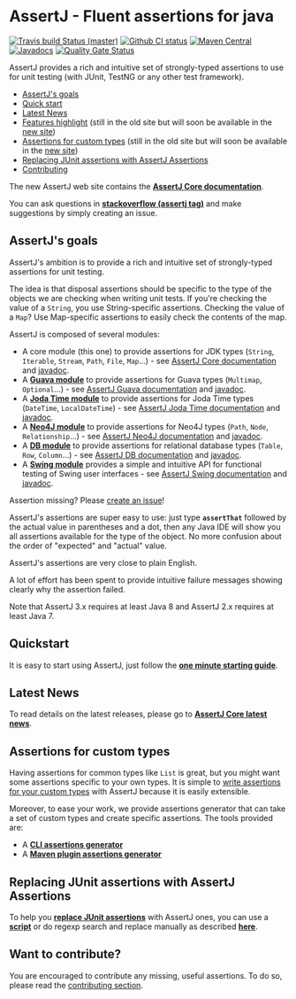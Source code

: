 # AssertJ - Fluent assertions for java

[![Travis build Status (master)](https://travis-ci.org/joel-costigliola/assertj-core.svg?branch=master)](https://travis-ci.org/joel-costigliola/assertj-core)
[![Github CI status](https://github.com/joel-costigliola/assertj-core/workflows/CI/badge.svg)](https://github.com/joel-costigliola/assertj-core/actions?query=workflow%3ACI) 
[![Maven Central](https://maven-badges.herokuapp.com/maven-central/org.assertj/assertj-core/badge.svg)](https://maven-badges.herokuapp.com/maven-central/org.assertj/assertj-core)
[![Javadocs](http://www.javadoc.io/badge/org.assertj/assertj-core.svg)](http://www.javadoc.io/doc/org.assertj/assertj-core)
[![Quality Gate Status](https://sonarcloud.io/api/project_badges/measure?project=joel-costigliola_assertj-core&metric=alert_status)](https://sonarcloud.io/dashboard?id=joel-costigliola_assertj-core)

AssertJ provides a rich and intuitive set of strongly-typed assertions to use for unit testing (with JUnit, TestNG or any other test framework).

* [AssertJ's goals](#goals)
* [Quick start](#quickstart)
* [Latest News](#news)
* [Features highlight](http://joel-costigliola.github.io/assertj/assertj-core-features-highlight.html) (still in the old site but will soon be available in the [new site](https://assertj.github.io/doc/#overview))
* [Assertions for custom types](http://joel-costigliola.github.io/assertj/assertj-core-custom-assertions.html) (still in the old site but will soon be available in the [new site](https://assertj.github.io/doc/#overview))
* [Replacing JUnit assertions with AssertJ Assertions](#junit-to-assertj-assertions)
* [Contributing](#contributing)

The new AssertJ web site contains the [**AssertJ Core documentation**](https://assertj.github.io/doc/#assertj-core-assertions-guide).

You can ask questions in [**stackoverflow (assertj tag)**](https://stackoverflow.com/questions/tagged/assertj?mixed=1) and make suggestions by simply creating an issue.

## <a name="goals"/>AssertJ's goals

AssertJ's ambition is to provide a rich and intuitive set of strongly-typed assertions for unit testing.

The idea is that disposal assertions should be specific to the type of the objects we are checking when writing unit tests. If you're checking the value of a `String`, you use String-specific assertions. Checking the value of
a `Map`? Use Map-specific assertions to easily check the contents of the map.

AssertJ is composed of several modules:
* A core module (this one) to provide assertions for JDK types (`String`, `Iterable`, `Stream`, `Path`, `File`, `Map`...) - see [AssertJ Core documentation](https://assertj.github.io/doc/#assertj-core-assertions-guide) and [javadoc](https://www.javadoc.io/doc/org.assertj/assertj-core/latest/index.html).
* A **[Guava module](https://github.com/joel-costigliola/assertj-guava#readme)** to provide assertions for Guava types (`Multimap`, `Optional`...) - see [AssertJ Guava documentation](http://joel-costigliola.github.io/assertj/assertj-guava.html) and  [javadoc](http://joel-costigliola.github.io/assertj/guava/api/index.html).
* A **[Joda Time module](https://github.com/joel-costigliola/assertj-joda-time#readme)** to provide assertions for Joda Time types (`DateTime`, `LocalDateTime`) - see [AssertJ Joda Time documentation](http://joel-costigliola.github.io/assertj/assertj-joda-time.html) and  [javadoc](http://joel-costigliola.github.io/assertj/jodatime/api/index.html).
* A **[Neo4J module](https://github.com/joel-costigliola/assertj-neo4j#readme)** to provide assertions for Neo4J types (`Path`, `Node`, `Relationship`...) - see [AssertJ Neo4J documentation](http://joel-costigliola.github.io/assertj/assertj-neo4j.html) and [javadoc](http://joel-costigliola.github.io/assertj/neo4j/api/index.html).
* A **[DB module](https://github.com/joel-costigliola/assertj-db#readme)** to provide assertions for relational database types (`Table`, `Row`, `Column`...) - see [AssertJ DB documentation](http://joel-costigliola.github.io/assertj/assertj-db.html) and [javadoc](http://joel-costigliola.github.io/assertj/db/current/api/index.html).
* A **[Swing module](https://github.com/joel-costigliola/assertj-swing#readme)** provides a simple and intuitive API for functional testing of Swing user interfaces - see [AssertJ Swing documentation](http://joel-costigliola.github.io/assertj/assertj-swing.html) and [javadoc](http://joel-costigliola.github.io/assertj/swing/api/index.html).

Assertion missing? Please [create an issue](https://github.com/joel-costigliola/assertj-core/issues)!

AssertJ's assertions are super easy to use: just type **```assertThat```** followed by the actual value in parentheses and a dot,
then any Java IDE will show you all assertions available for the type of the object. No more confusion about the
order of "expected" and "actual" value.

AssertJ's assertions are very close to plain English.

A lot of effort has been spent to provide intuitive failure messages showing clearly why the assertion failed.

Note that AssertJ 3.x requires at least Java 8 and AssertJ 2.x requires at least Java 7.

## <a name="quickstart"/>Quickstart

It is easy to start using AssertJ, just follow the [**one minute starting guide**](https://assertj.github.io/doc/#assertj-core-quick-start).

## <a name="news"/>Latest News

To read details on the latest releases, please go to [**AssertJ Core latest news**](https://assertj.github.io/doc/#assertj-core).

## <a name="custom types-assertions"/>Assertions for custom types

Having assertions for common types like `List` is great, but you might want some assertions specific to your own types. It is simple to [write assertions for your custom types](http://joel-costigliola.github.io/assertj/assertj-core-custom-assertions.html) with AssertJ because it is easily extensible.  

Moreover, to ease your work, we provide assertions generator that can take a set of custom types and create specific assertions. The tools provided are:
* A **[CLI assertions generator](http://joel-costigliola.github.io/assertj/assertj-assertions-generator.html)**
* A **[Maven plugin assertions generator](http://joel-costigliola.github.io/assertj/assertj-assertions-generator-maven-plugin.html)**  

## <a name="junit-to-assertj-assertions"/>Replacing JUnit assertions with AssertJ Assertions

To help you [**replace JUnit assertions**](http://joel-costigliola.github.io/assertj/assertj-core-converting-junit-assertions-to-assertj.html) with AssertJ ones, you can use a [**script**](http://joel-costigliola.github.io/assertj/assertj-core-converting-junit-assertions-to-assertj.html#automatic-conversion) or do regexp search and replace manually as described [**here**](http://joel-costigliola.github.io/assertj/assertj-core-converting-junit-assertions-to-assertj.html#manual-conversion).

## <a name="contributing"/>Want to contribute?

You are encouraged to contribute any missing, useful assertions. To do so, please read the [contributing section](https://github.com/joel-costigliola/assertj-core/blob/master/CONTRIBUTING.md).
